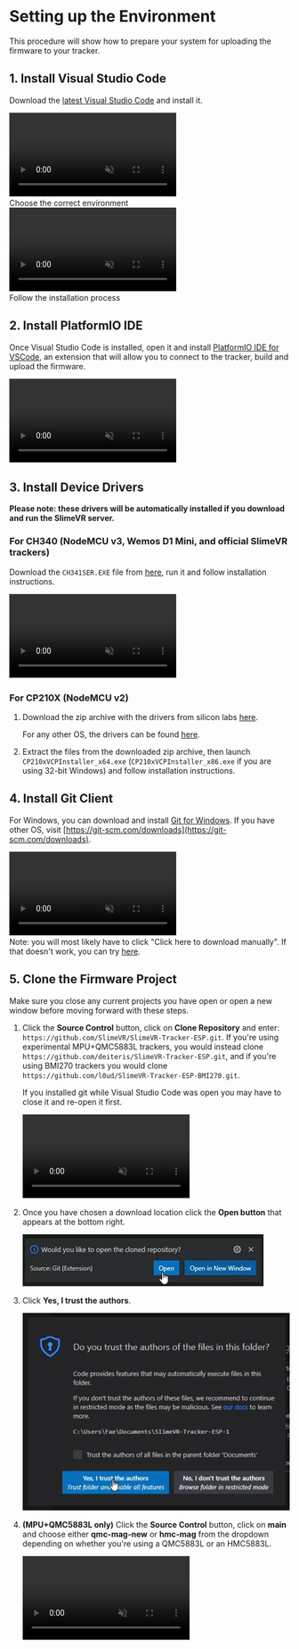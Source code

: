 # Setting up the Environment

This procedure will show how to prepare your system for uploading the firmware to your tracker.

## 1. Install Visual Studio Code

Download the [latest Visual Studio Code](https://code.visualstudio.com/download) and install it.

<div class="embeddedVideo">
	<video name="Downloading Visual Studio Code" codecs='video/webm;codecs="vp9"' autoplay muted loop controls>
	  <source src="../assets/videos/downloadVSC.webm">
	</video><br>
	Choose the correct environment
</div>

<div class="embeddedVideo">
	<video name="Installing Visual Studio Code" codecs='video/webm;codecs="vp9"' autoplay muted loop controls>
	  <source src="../assets/videos/installVSC.webm">
	</video><br>
	Follow the installation process
</div>

## 2. Install PlatformIO IDE

Once Visual Studio Code is installed, open it and install [PlatformIO IDE for VSCode](https://marketplace.visualstudio.com/items?itemName=platformio.platformio-ide), an extension that will allow you to connect to the tracker, build and upload the firmware.

<div class="embeddedVideo">
	<video name="Installing PlatformIO" codecs='video/webm;codecs="vp9"' autoplay muted loop controls>
	  <source src="../assets/videos/installPIO.webm">
	</video><br>
</div>

## 3. Install Device Drivers

**Please note: these drivers will be automatically installed if you download and run the SlimeVR server.**

### For CH340 (NodeMCU v3, Wemos D1 Mini, and official SlimeVR trackers)

Download the `CH341SER.EXE` file from [here](https://cdn.sparkfun.com/assets/learn_tutorials/8/4/4/CH341SER.EXE), run it and follow installation instructions.

<div class="embeddedVideo">
	<video name="The Install wizard for CH341SER" codecs='video/webm;codecs="vp9"' autoplay muted loop controls>
	  <source src="../assets/videos/installCH.webm">
	</video><br>
</div>

### For CP210X (NodeMCU v2)

1. Download the zip archive with the drivers from silicon labs [here](https://www.silabs.com/documents/public/software/CP210x_Windows_Drivers.zip).

   For any other OS, the drivers can be found [here](https://www.silabs.com/developers/usb-to-uart-bridge-vcp-drivers).

1. Extract the files from the downloaded zip archive, then launch `CP210xVCPInstaller_x64.exe` (`CP210xVCPInstaller_x86.exe` if you are using 32-bit Windows) and follow installation instructions.

## 4. Install Git Client

For Windows, you can download and install [Git for Windows](https://git-scm.com/download/win). If you have other OS, visit [https://git-scm.com/downloads](https://git-scm.com/downloads).

<div class="embeddedVideo">
	<video name="Installing Git for Windows" codecs='video/webm;codecs="vp9"' autoplay muted loop controls>
	  <source src="../assets/videos/installGit.webm">
	</video><br>
   Note: you will most likely have to click "Click here to download manually". If that doesn't work, you can try <a href="https://gitforwindows.org/">here</a>.
</div>

## 5. Clone the Firmware Project

Make sure you close any current projects you have open or open a new window before moving forward with these steps.

1. Click the **Source Control** button, click on **Clone Repository** and enter: `https://github.com/SlimeVR/SlimeVR-Tracker-ESP.git`. If you're using experimental MPU+QMC5883L trackers, you would instead clone `https://github.com/deiteris/SlimeVR-Tracker-ESP.git`, and if you're using BMI270 trackers you would clone `https://github.com/l0ud/SlimeVR-Tracker-ESP-BMI270.git`.

   If you installed git while Visual Studio Code was open you may have to close it and re-open it first.

   <div class="embeddedVideo">
      <video name="The Cloning process in VSC" codecs='video/webm;codecs="vp9"' autoplay muted loop controls>
         <source src="../assets/videos/cloneVSC.webm">
      </video><br>
   </div>

1. Once you have chosen a download location click the **Open button** that appears at the bottom right.

   ![Clicking the Open Button](../assets/img/openButton.png)

1. Click **Yes, I trust the authors**.

   ![Clicking Yes, I trust the authors](../assets/img/pleaseTrust.png)

1. **(MPU+QMC5883L only)** Click the **Source Control** button, click on **main** and choose either **qmc-mag-new** or **hmc-mag** from the dropdown depending on whether you're using a QMC5883L or an HMC5883L.

   <div class="embeddedVideo">
      <video name="Where to find the changes for MPU+QMC5883L" codecs='video/webm;codecs="vp9"' autoplay muted loop controls>
         <source src="../assets/videos/MPUChanges.webm">
      </video><br>
   </div>
